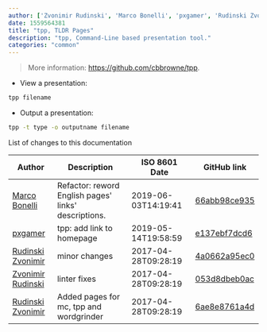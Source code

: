 ```yaml
---
author: ['Zvonimir Rudinski', 'Marco Bonelli', 'pxgamer', 'Rudinski Zvonimir']
date: 1559564381
title: "tpp, TLDR Pages"
description: "tpp, Command-Line based presentation tool."
categories: "common"
---
```

> More information: <https://github.com/cbbrowne/tpp>.

- View a presentation:

```bash
tpp filename
```

- Output a presentation:

```bash
tpp -t type -o outputname filename
```
List of changes to this documentation


Author | Description | ISO 8601 Date | GitHub link
------|-----|-----|-----
[Marco Bonelli](mailto:marco@mebeim.net) | Refactor: reword English pages' links' descriptions. | 2019-06-03T14:19:41 | [66abb98ce935](https://github.com/tldr-pages/tldr/commit/66abb98ce935c0f4516bf30c4d6da72180d5a3ab)
[pxgamer](mailto:owzie123@gmail.com) | tpp: add link to homepage | 2019-05-14T19:58:59 | [e137ebf7dcd6](https://github.com/tldr-pages/tldr/commit/e137ebf7dcd608388ca594afa55cbff54e53f1f2)
[Rudinski Zvonimir](mailto:zvonimirurdinski@protonmail.ch) | minor changes | 2017-04-28T09:28:19 | [4a0662a95ec0](https://github.com/tldr-pages/tldr/commit/4a0662a95ec0a1d0e45a07dfd76f351de55fbe16)
[Zvonimir Rudinski](mailto:zvonimirurdinski@protonmail.ch) | linter fixes | 2017-04-28T09:28:19 | [053d8dbeb0ac](https://github.com/tldr-pages/tldr/commit/053d8dbeb0acec56e4a56be57afbbf69a09dae59)
[Rudinski Zvonimir](mailto:zvonimirurdinski@protonmail.ch) | Added pages for mc, tpp and wordgrinder | 2017-04-28T09:28:19 | [6ae8e8761a4d](https://github.com/tldr-pages/tldr/commit/6ae8e8761a4d689f9449aeda9d0a2e107240511f)

